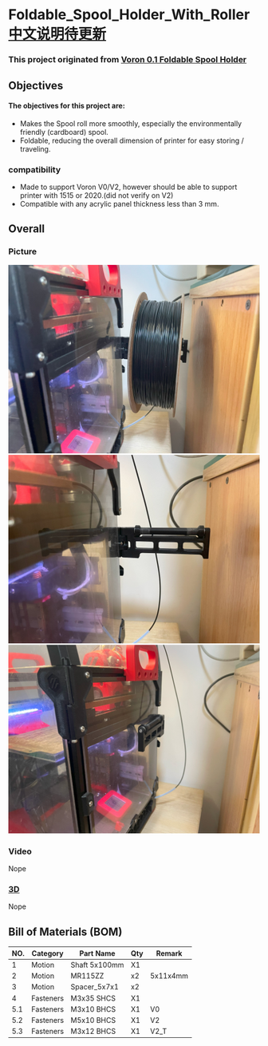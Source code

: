 # Foldable_Spool_Holder_With_Roller [中文说明待更新](./Readme_CN.MD)


### This project originated from [Voron 0.1 Foldable Spool Holder](https://www.printables.com/model/311233-voron-01-foldable-spool-holder)

## Objectives

#### The objectives for this project are:

 - Makes the Spool roll more smoothly, especially the environmentally friendly (cardboard) spool.
 - Foldable, reducing the overall dimension of printer for easy storing / traveling.
   
### compatibility
   
 - Made to support Voron V0/V2, however should be able to support printer with 1515 or 2020.(did not verify on V2)
 - Compatible with any acrylic panel thickness less than 3 mm.

## Overall

### Picture

![图片](Image/IMG_9499.jpg)
![图片1](Image/IMG_9500.jpg)
![图片2](Image/IMG_9501.jpg)
### Video
Nope

 
### [3D](./3D)
Nope


## Bill of Materials (BOM)
|NO.	|Category	|Part Name	|Qty	|Remark
|--|--|--|--|--|
|1	|Motion	|Shaft 5x100mm  |X1	|
|2	|Motion	|MR115ZZ	|x2 |5x11x4mm |
|3	|Motion	|Spacer_5x7x1|x2 |	
|4	|Fasteners	|M3x35 SHCS	|X1 ||
|5.1	|Fasteners	|M3x10 BHCS	|X1	|V0|
|5.2	|Fasteners	|M5x10 BHCS	|X1 |V2|
|5.3	|Fasteners	|M3x12 BHCS	|X1 |V2_T|
